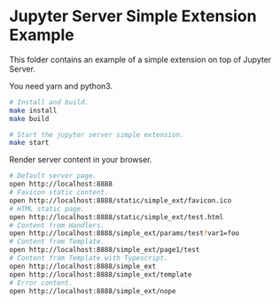 # Jupyter Server Simple Extension Example

This folder contains an example of a simple extension on top of Jupyter Server.

You need yarn and python3.

```bash
# Install and build.
make install
make build
```

```bash
# Start the jupyter server simple extension.
make start
```

Render server content in your browser.

```bash
# Default server page.
open http://localhost:8888
# Favicon static content.
open http://localhost:8888/static/simple_ext/favicon.ico
# HTML static page.
open http://localhost:8888/static/simple_ext/test.html
# Content from Handlers.
open http://localhost:8888/simple_ext/params/test?var1=foo
# Content from Template.
open http://localhost:8888/simple_ext/page1/test
# Content from Template with Typescript.
open http://localhost:8888/simple_ext
open http://localhost:8888/simple_ext/template
# Error content.
open http://localhost:8888/simple_ext/nope
```
